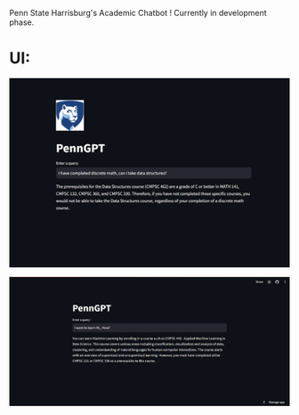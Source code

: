Penn State Harrisburg's Academic Chatbot !
Currently in development phase.

# UI:

![UI!](images/DeployedTest2.png)

![UI!](images/DeployedTest1.png)
